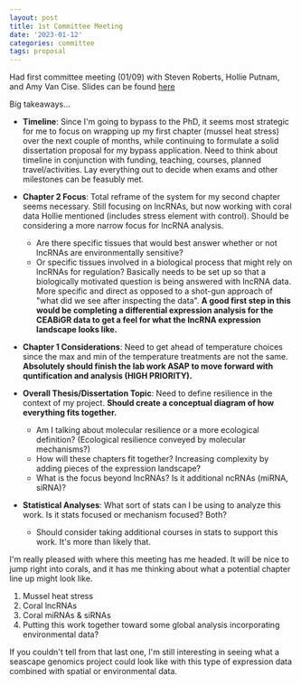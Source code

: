 ```yaml
---
layout: post
title: 1st Committee Meeting
date: '2023-01-12'
categories: committee
tags: proposal
---
```


Had first committee meeting (01/09) with Steven Roberts, Hollie Putnam, and Amy Van Cise. Slides can be found [here](https://docs.google.com/presentation/d/1aUrv086IcM0BiQ6qTZBc69zmVodhesJ_/edit?usp=sharing&ouid=117089255490464571562&rtpof=true&sd=true)

Big takeaways...

* **Timeline**: Since I'm going to bypass to the PhD, it seems most strategic for me to focus on wrapping up my first chapter (mussel heat stress) over the next couple of months, while continuing to formulate a solid dissertation proposal for my bypass application. Need to think about timeline in conjunction with funding, teaching, courses, planned travel/activities. Lay everything out to decide when exams and other milestones can be feasubly met.

* **Chapter 2 Focus**: Total reframe of the system for my second chapter seems necessary. Still focusing on lncRNAs, but now working with coral data Hollie mentioned (includes stress element with control). Should be considering a more narrow focus for lncRNA analysis.
  * Are there specific tissues that would best answer whether or not lncRNAs are       environmentally sensitive?
  * Or specific tissues involved in a biological process that might rely on lncRNAs     for regulation?
Basically needs to be set up so that a biologically motivated question is being answered with lncRNA data. More specific and direct as opposed to a shot-gun approach of "what did we see after inspecting the data". **A good first step in this would be completing a differential expression analysis for the CEABiGR data to get a feel for what the lncRNA expression landscape looks like.**


* **Chapter 1 Considerations**: Need to get ahead of temperature choices since the max and min of the temperature treatments are not the same. **Absolutely should finish the lab work ASAP to move forward with quntification and analysis (HIGH PRIORITY).**

* **Overall Thesis/Dissertation Topic**: Need to define resilience in the context of my project. **Should create a conceptual diagram of how everything fits together.**
  * Am I talking about molecular resilience or a more ecological definition?
    (Ecological resilience conveyed by molecular mechanisms?)
  * How will these chapters fit together? Increasing complexity by adding pieces of     the expression landscape?
  * What is the focus beyond lncRNAs? Is it additional ncRNAs (miRNA, siRNA)?
  
  
* **Statistical Analyses**: What sort of stats can I be using to analyze this work. Is it stats focused or mechanism focused? Both?
  * Should consider taking additional courses in stats to support this work. It's      more than likely that.
  
I'm really pleased with where this meeting has me headed. It will be nice to jump right into corals, and it has me thinking about what a potential chapter line up might look like.
  1. Mussel heat stress
  2. Coral lncRNAs
  3. Coral miRNAs & siRNAs
  4. Putting this work together toward some global analysis incorporating
      environmental data?

If you couldn't tell from that last one, I'm still interesting in seeing what a seascape genomics project could look like with this type of expression data combined with spatial or environmental data.

